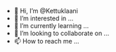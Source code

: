 - 👋 Hi, I’m @Kettuklaani
- 👀 I’m interested in ...
- 🌱 I’m currently learning ...
- 💞️ I’m looking to collaborate on ...
- 📫 How to reach me ...

<!---
Kettuklaani/Kettuklaani is a ✨ special ✨ repository because its `README.md` (this file) appears on your GitHub profile.
You can click the Preview link to take a look at your changes.
--->
